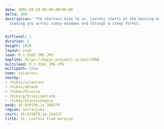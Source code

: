 ```yaml
---
date: 2002-09-29 00:00:00+00:00
delta: 300
description: 'The shortest hike to Sv. Lovrenc starts at the hunting hut above Gorenje,
  leading you across sunny meadows and through a steep forest.

  '
difflevel: 1
duration: 2
height: 1019
layout: stub
lead: M_1-3162_IMG.JPG
maplink: https://mapzs.projekti.si/poi/3908
multilead: M_1-3162_IMG.JPG
multipath: true
name: svLovrenc
nearby:
- /hikes/svlovrenc
- /hikes/oblenk
- /hikes/hrusica
- /biking/hrusicapolsak
- /hikes/planinskagora
peak: 45.839190,14.168374
region: notranjska
start: 45.835079,14.154237
title: St. Lovrenc from Gorenje
---
```

